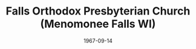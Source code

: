 ---
date: &id001 1967-09-14
end_date: null
location:
  address: W156 N7356 Pilgrim Road
  city: Menomonee Falls
  state: WI
minister:
- end: 1974-01-01
  name: George Haney
  start: 1968-01-01
  type: pastor
- end: 2004-01-01
  name: Cornelius Tolsma
  start: 1974-01-01
  type: pastor
- end: null
  name: Benjamin Snodgrass
  start: 2004-01-01
  type: pastor
- end: 2001-01-01
  name: Eric Bristley
  start: 1998-01-01
  type: Associate Pastor
- end: 2012-01-01
  name: James Hoekstra
  start: 2002-01-01
  type: Associate Pastor
- end: 2008-01-01
  name: Michael Matossian
  start: 2006-01-01
  type: Associate Pastor
- end: null
  name: Jonathan B. Falk
  start: 2011-01-01
  type: Associate Pastor
ministers:
- George Haney
- Cornelius Tolsma
- Benjamin Snodgrass
- Eric Bristley
- James Hoekstra
- Michael Matossian
- Jonathan B. Falk
name: Falls Orthodox Presbyterian Church
names:
- end: null
  name: Falls Orthodox Presbyterian Church
  start: 1967-09-14
origination_date: *id001
raw_data: "WI    Menomonee Falls\nFalls Orthodox Presbyterian Church  (September\
  \ 14, 1967\u2013 )\nW156 N7356 Pilgrim Road\nPastors: George Haney, 1968\u201374\n\
  Cornelius Tolsma, 1974\u20132004\nBenjamin Snodgrass, 2004\u2013\nAssoc. Pastors:\
  \ Eric Bristley, 1998\u20132001\nJames Hoekstra, 2002\u201312\nMichael Matossian,\
  \ 2006\u20138\nJonathan B. Falk, 2011"
received_from: null
states:
- WI
status:
  active: true
  end_date: null
  reason: null
  received_from: null
  withdrawal_to: null
title: Falls Orthodox Presbyterian Church (Menomonee Falls WI)

---